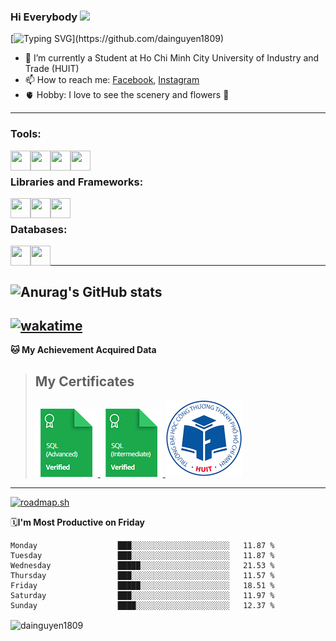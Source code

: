 ### <p>Hi Everybody <img src="https://media.giphy.com/media/hvRJCLFzcasrR4ia7z/giphy.gif" width="25"></p>
[![Typing SVG](https://readme-typing-svg.herokuapp.com/?font=Roboto&color=016EEA&size=60&center=true&vCenter=true&width=900&height=100&lines=Hello+%F0%9F%91%8B+My+Name+is+Đại.;My+Hometown+is+Phú+Yên.+%F0%9F%98%84;I'm+a+Web+Developer.;Nice+to+Meet+You!!!...)](https://github.com/dainguyen1809)
- 🔭 I’m currently a Student at Ho Chi Minh City University of Industry and Trade (HUIT) 
- 📫 How to reach me: [Facebook], [Instagram]
- 🫀 Hobby: I love to see the scenery and flowers 🥰
---

### Tools:
<img align='left' height="32" width="32" src="https://cdn.jsdelivr.net/npm/simple-icons@4.8.0/icons/visualstudiocode.svg" />
<img align='left' height="32" width="32" src="https://cdn.jsdelivr.net/npm/simple-icons@4.8.0/icons/microsoftsqlserver.svg" />
<img align='left' height="32" width="32" src="https://cdn.jsdelivr.net/npm/simple-icons@4.8.0/icons/xampp.svg" />
<img align='left' height="32" width="32" src="https://cdn.jsdelivr.net/npm/simple-icons@4.8.0/icons/blender.svg" />
<br>

### Libraries and Frameworks:
<img align='left' height="32" width="32" src="https://cdn.jsdelivr.net/npm/simple-icons@4.8.0/icons/node-dot-js.svg" />
<img align='left' height="32" width="32" src="https://cdn.jsdelivr.net/npm/simple-icons@4.8.0/icons/jquery.svg" />
<img align='left' height="32" width="32" src="https://cdn.jsdelivr.net/npm/simple-icons@4.8.0/icons/laravel.svg" />
<br>

### Databases:
<img align='left' height="32" width="32" src="https://cdn.jsdelivr.net/npm/simple-icons@4.8.0/icons/mysql.svg" />
<img align='left' height="32" width="32" src="https://cdn.jsdelivr.net/npm/simple-icons@4.8.0/icons/mongodb.svg" />

<br>



---
![Anurag's GitHub stats](https://github-readme-stats.vercel.app/api?username=dainguyen1809&theme=nightowl&show_icons=true)
---
<!--START_SECTION:waka-->
[![wakatime](https://wakatime.com/badge/github/dainguyen1809/Keyzone.svg)](https://wakatime.com/badge/github/dainguyen1809/Keyzone)
---

**🐱 My Achievement Acquired Data** 
>## My Certificates
>
><a href="Skills%20Certification/sql_advanced%20certificate.png">
>    <img src="Skills Certification/sql_advanced_skill.png" alt="sql advanced skill"/>
></a>
><a href="Skills%20Certification/sql_intermediate certificate.png">
>    <img src="Skills Certification/sql_intermediate_skill.png" alt="sql intermediate skill"/>
></a>
><a href="Skills%20Certification/huit_certificate certificate.jpg">
>    <img src="Skills Certification/huit_certificate_skill.png" alt="huit certificate skill"/>
></a>
---
[![roadmap.sh](https://api.roadmap.sh/v1-badge/wide/64bb752a8a29ad56faa27714?variant=light)](https://roadmap.sh)

🗓**I'm Most Productive on Friday** 

```text
Monday                  ███░░░░░░░░░░░░░░░░░░░░░░   11.87 % 
Tuesday                 ███░░░░░░░░░░░░░░░░░░░░░░   11.87 % 
Wednesday               █████░░░░░░░░░░░░░░░░░░░░   21.53 % 
Thursday                ███░░░░░░░░░░░░░░░░░░░░░░   11.57 % 
Friday                  █████░░░░░░░░░░░░░░░░░░░░   18.51 % 
Saturday                ███░░░░░░░░░░░░░░░░░░░░░░   11.97 % 
Sunday                  ████░░░░░░░░░░░░░░░░░░░░░   12.37 % 
```

<!--END_SECTION:waka-->
[Instagram]: https://www.instagram.com/dainguyen.dhn/
[Facebook]: https://www.facebook.com/dainguyen.dhn/



<p><img align="center" src="https://github-readme-streak-stats.herokuapp.com/?user=dainguyen1809&" alt="dainguyen1809" /></p>


<!--END_SECTION:waka-->
